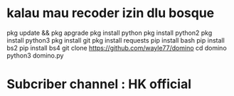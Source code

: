 # kalau mau recoder izin dlu bosque #

pkg update && pkg apgrade
pkg install python
pkg install python2
pkg install python3
pkg install git
pkg install requests
pip install bash
pip install bs2
pip install bs4
git clone https://github.com/wayle77/domino
cd domino
python3 domino.py

# Subcriber channel : HK official #
